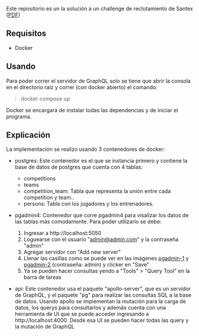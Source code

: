Este repositorio es un la solución a un challenge de reclutamiento de Santex ([PDF](./docs/Challenge.pdf))

## Requisitos

- Docker

## Usando

Para poder correr el servidor de GraphQL solo se tiene que abrir la consola en el directorio raíz y correr (con docker abierto) el comando:

> docker compose up

Docker se encargará de instalar todas las dependencias y de iniciar el programa.

## Explicación

La implementación se realizo usando 3 contenedores de docker:

- postgres: Este contenedor es el que se instancia primero y contiene la base de datos de postgres que cuenta con 4 tablas:

  - competitions
  - teams
  - competition_team: Tabla que representa la unión entre cada competition y team..
  - persons: Tabla con los jugadores y los entrenadores.

- pgadmin4: Contenedor que corre pgadmin4 para visalizar los datos de las tablas más comodamente. Para poder utilizarlo se debe:

  1. Ingresar a http://localhost:5050
  2. Loguearse con el usuario "admin@admin.com" y la contraseña "admin"
  3. Agregar servidor con "Add new server"
  4. Llenar las casillas como se puede ver en las imágenes [pgadmin-1](./docs/pgadmin-1.png) y [pgadmin-2](./docs/pgadmin-2.png) (contraseña: admin) y clicker en "Save"
  5. Ya se pueden hacer consultas yendo a "Tools" > "Query Tool" en la barra de tareas

- api: Este contenedor usa el paquete "apollo-server", que es un servidor de GraphQL, y el paquete "pg" para realizar las consultas SQL a la base de datos. Usando apollo se implementan la mutación para la carga de datos, los querys para consultarlos y además cuenta con una herramienta de UI que se puede acceder ingresando a http://localhost:4000. Desde esa UI se pueden hacer todas las query y la mutación de GraphQL
